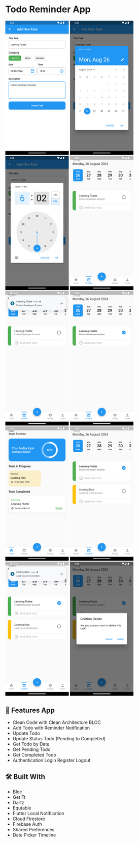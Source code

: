 # Todo Reminder App

<img src="screenshots/ss_1.png" width=200/>
<img src="screenshots/ss_2.png" width=200/>
<img src="screenshots/ss_3.png" width=200/>
<img src="screenshots/ss_4.png" width=200/>
<img src="screenshots/ss_5.png" width=200/>
<img src="screenshots/ss_6.png" width=200/>
<img src="screenshots/ss_7.png" width=200/>
<img src="screenshots/ss_8.png" width=200/>
<img src="screenshots/ss_9.png" width=200/>
<img src="screenshots/ss_10.png" width=200/>

## :tada: Features App
- Clean Code with Clean Architecture BLOC
- Add Todo with Reminder Notification
- Update Todo
- Update Status Todo (Pending to Completed)
- Get Todo by Date
- Get Pending Todo
- Get Completed Todo
- Authentication Login Register Logout

## :hammer_and_wrench: Built With
- Bloc
- Get Tt
- Dartz
- Equtable
- Flutter Local Notification
- Cloud Firestore
- Firebase Auth
- Shared Preferences
- Date Picker Timeline

